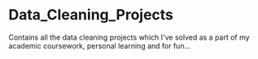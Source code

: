 # Data_Cleaning_Projects
 Contains all the data cleaning projects which I've solved as a part of my academic coursework, personal learning and for fun...
